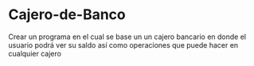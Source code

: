 # Cajero-de-Banco
Crear un programa en el cual se base un un cajero bancario en donde  el usuario podrá ver su saldo así como operaciones que puede hacer en cualquier cajero
